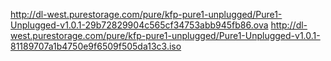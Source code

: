 http://dl-west.purestorage.com/pure/kfp-pure1-unplugged/Pure1-Unplugged-v1.0.1-29b72829904c565cf34753abb945fb86.ova
http://dl-west.purestorage.com/pure/kfp-pure1-unplugged/Pure1-Unplugged-v1.0.1-81189707a1b4750e9f6509f505da13c3.iso
